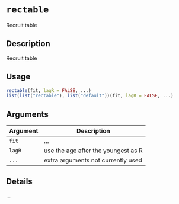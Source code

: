 # `rectable`

Recruit table


## Description

Recruit table


## Usage

```r
rectable(fit, lagR = FALSE, ...)
list(list("rectable"), list("default"))(fit, lagR = FALSE, ...)
```


## Arguments

Argument      |Description
------------- |----------------
`fit`     |     ...
`lagR`     |     use the age after the youngest as R
`...`     |     extra arguments not currently used


## Details

...


